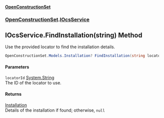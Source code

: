 #### [OpenConstructionSet](index 'index')
### [OpenConstructionSet](index#OpenConstructionSet 'OpenConstructionSet').[IOcsService](pMeR1KBG0zWkoR01rh3e5A 'OpenConstructionSet.IOcsService')
## IOcsService.FindInstallation(string) Method
Use the provided locator to find the installation details.  
```csharp
OpenConstructionSet.Models.Installation? FindInstallation(string locatorId);
```
#### Parameters
<a name='OpenConstructionSet_IOcsService_FindInstallation(string)_locatorId'></a>
`locatorId` [System.String](https://docs.microsoft.com/en-us/dotnet/api/System.String 'System.String')  
The ID of the locator to use.
  
#### Returns
[Installation](d9dvAYmZXntxn1p8iGWqPw 'OpenConstructionSet.Models.Installation')  
Details of the installation if found; otherwise, `null`
